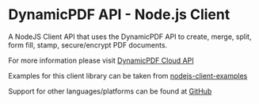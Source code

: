 # DynamicPDF API - Node.js Client

A NodeJS Client API that uses the DynamicPDF API to create, merge, split, form fill, stamp, secure/encrypt PDF documents.

For more information please visit [DynamicPDF Cloud API](https://cloud.dynamicpdf.com/ "DynamicPDF Cloud API Homepage")

Examples for this client library can be taken from [nodejs-client-examples](https://github.com/dynamicpdf-api/nodejs-client-examples "nodejs-client-examples at GitHub")

Support for other languages/platforms can be found at [GitHub](https://github.com/dynamicpdf-api "DynamicPDF Cloud API at GitHub") 


